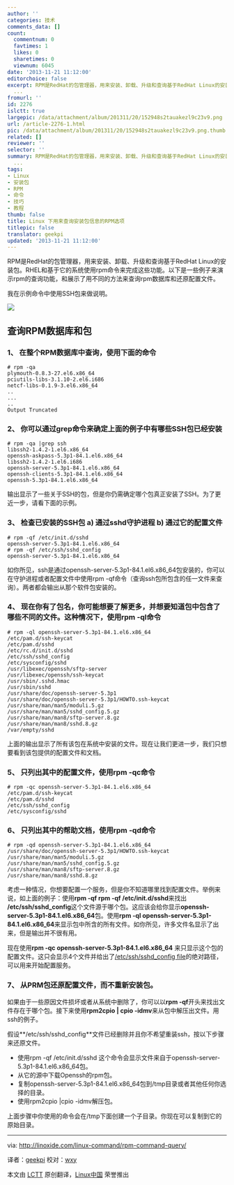 ```yaml
---
author: ''
categories: 技术
comments_data: []
count:
  commentnum: 0
  favtimes: 1
  likes: 0
  sharetimes: 0
  viewnum: 6045
date: '2013-11-21 11:12:00'
editorchoice: false
excerpt: RPM是RedHat的包管理器，用来安装、卸载、升级和查询基于RedHat Linux的安装包。RHEL和基于它的系统使用rpm命令来完成这些功能。以下是一些例子来演示rpm的查询功能，和展示了用不同的方法来查询rpm数据库和还原配置
  ...
fromurl: ''
id: 2276
islctt: true
largepic: /data/attachment/album/201311/20/152948s2tauakezl9c23v9.png
url: /article-2276-1.html
pic: /data/attachment/album/201311/20/152948s2tauakezl9c23v9.png.thumb.jpg
related: []
reviewer: ''
selector: ''
summary: RPM是RedHat的包管理器，用来安装、卸载、升级和查询基于RedHat Linux的安装包。RHEL和基于它的系统使用rpm命令来完成这些功能。以下是一些例子来演示rpm的查询功能，和展示了用不同的方法来查询rpm数据库和还原配置
  ...
tags:
- Linux
- 安装包
- RPM
- 命令
- 技巧
- 教程
thumb: false
title: Linux 下用来查询安装包信息的RPM选项
titlepic: false
translator: geekpi
updated: '2013-11-21 11:12:00'
---
```


RPM是RedHat的包管理器，用来安装、卸载、升级和查询基于RedHat Linux的安装包。RHEL和基于它的系统使用rpm命令来完成这些功能。以下是一些例子来演示rpm的查询功能，和展示了用不同的方法来查询rpm数据库和还原配置文件。


我在示例命令中使用SSH包来做说明。


![](/data/attachment/album/201311/20/152948s2tauakezl9c23v9.png)


查询RPM数据库和包
----------


### 1、 在整个RPM数据库中查询，使用下面的命令



```
# rpm -qa
plymouth-0.8.3-27.el6.x86_64
pciutils-libs-3.1.10-2.el6.i686 
netcf-libs-0.1.9-3.el6.x86_64
..
...
..
Output Truncated
```

### 2、 你可以通过grep命令来确定上面的例子中有哪些SSH包已经安装



```
# rpm -qa |grep ssh
libssh2-1.4.2-1.el6.x86_64
openssh-askpass-5.3p1-84.1.el6.x86_64
libssh2-1.4.2-1.el6.i686
openssh-server-5.3p1-84.1.el6.x86_64
openssh-clients-5.3p1-84.1.el6.x86_64
openssh-5.3p1-84.1.el6.x86_64

```

输出显示了一些关于SSH的包，但是你仍需确定哪个包真正安装了SSH。为了更近一步，请看下面的示例。


### 3、 检查已安装的SSH包 a) 通过sshd守护进程 b) 通过它的配置文件



```
# rpm -qf /etc/init.d/sshd
openssh-server-5.3p1-84.1.el6.x86_64
# rpm -qf /etc/ssh/sshd_config
openssh-server-5.3p1-84.1.el6.x86_64

```

如你所见，ssh是通过openssh-server-5.3p1-84.1.el6.x86\_64包安装的，你可以在守护进程或者配置文件中使用rpm -qf命令（查询ssh包所包含的任一文件来查询）。两者都会输出从那个软件包安装的。


### 4、 现在你有了包名，你可能想要了解更多，并想要知道包中包含了哪些不同的文件。这种情况下，使用rpm -ql命令



```
# rpm -ql openssh-server-5.3p1-84.1.el6.x86_64
/etc/pam.d/ssh-keycat
/etc/pam.d/sshd
/etc/rc.d/init.d/sshd
/etc/ssh/sshd_config
/etc/sysconfig/sshd
/usr/libexec/openssh/sftp-server
/usr/libexec/openssh/ssh-keycat
/usr/sbin/.sshd.hmac
/usr/sbin/sshd
/usr/share/doc/openssh-server-5.3p1
/usr/share/doc/openssh-server-5.3p1/HOWTO.ssh-keycat
/usr/share/man/man5/moduli.5.gz
/usr/share/man/man5/sshd_config.5.gz
/usr/share/man/man8/sftp-server.8.gz
/usr/share/man/man8/sshd.8.gz
/var/empty/sshd

```

上面的输出显示了所有该包在系统中安装的文件。现在让我们更进一步，我们只想要看到该包提供的配置文件和文档。


### 5、 只列出其中的配置文件，使用rpm -qc命令



```
# rpm -qc openssh-server-5.3p1-84.1.el6.x86_64
/etc/pam.d/ssh-keycat
/etc/pam.d/sshd
/etc/ssh/sshd_config
/etc/sysconfig/sshd

```

### 6、 只列出其中的帮助文档，使用rpm -qd命令



```
# rpm -qd openssh-server-5.3p1-84.1.el6.x86_64
/usr/share/doc/openssh-server-5.3p1/HOWTO.ssh-keycat
/usr/share/man/man5/moduli.5.gz
/usr/share/man/man5/sshd_config.5.gz
/usr/share/man/man8/sftp-server.8.gz
/usr/share/man/man8/sshd.8.gz

```

考虑一种情况，你想要配置一个服务，但是你不知道哪里找到配置文件。举例来说，如上面的例子：使用**rpm -qf rpm -qf /etc/init.d/sshd**来找出 **/etc/ssh/sshd\_config**这个文件源于哪个包。这应该会给你显示**openssh-server-5.3p1-84.1.el6.x86\_64**包。使用**rpm -ql openssh-server-5.3p1-84.1.el6.x86\_64**来显示包中所含的所有文件。如你所见，许多文件名显示了出来，但是输出并不很有用。


现在使用**rpm -qc openssh-server-5.3p1-84.1.el6.x86\_64** 来只显示这个包的配置文件。这只会显示4个文件并给出了[/etc/ssh/sshd\_config file](http://www.linoxide.com/how-tos/disable-ssh-direct-login/)的绝对路径，可以用来开始配置服务。


### 7、 从PRM包还原配置文件，而不重新安装包。


如果由于一些原因文件损坏或者从系统中删除了，你可以以**rpm -qf**开头来找出文件存在于哪个包。接下来使用**rpm2cpio | cpio -idmv**来从包中解压出文件。用ssh的例子。


假设**/etc/ssh/sshd\_config**文件已经删除并且你不希望重装ssh，按以下步骤来还原文件。


* 使用rpm -qf /etc/init.d/sshd 这个命令会显示文件来自于openssh-server-5.3p1-84.1.el6.x86\_64包。
* 从它的源中下载Openssh的rpm包。
* 复制openssh-server-5.3p1-84.1.el6.x86\_64包到/tmp目录或者其他任何你选择的目录。
* 使用rpm2cpio |cpio -idmv解压包。


上面步骤中你使用的命令会在/tmp下面创建一个子目录。你现在可以复制到它的原始目录。




---


via: <http://linoxide.com/linux-command/rpm-command-query/>


译者：[geekpi](https://github.com/geekpi) 校对：[wxy](https://github.com/wxy)


本文由 [LCTT](https://github.com/LCTT/TranslateProject) 原创翻译，[Linux中国](http://linux.cn/) 荣誉推出